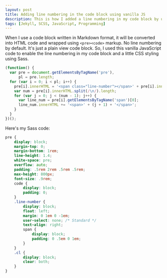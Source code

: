 ```yaml
---
layout: post
title: Adding line numbering in the code block using vanilla JS
description: This is how I added a line numbering in my code block by using a few lines of vanilla JavaScript and some SCSS for styling.
tags: [Jekyll, SCSS, JavaScript, Programming]
---
```


When I use a code block written in Markdown format, it will be converted into HTML code and wrapped using `<pre><code>` markup. No line numbering by default. It's just a plain view code block. So, I used this vanilla JavaScript code to enable the line numbering in my code block and a little CSS styling using Sass.

```js
(function() {
  var pre = document.getElementsByTagName('pre'),
      pl = pre.length;
  for (var i = 0; i < pl; i++) {
    pre[i].innerHTML = '<span class="line-number"></span>' + pre[i].innerHTML + '<span class="cl"></span>';
    var num = pre[i].innerHTML.split(/\n/).length;
    for (var j = 0; j < (num - 1); j++) {
      var line_num = pre[i].getElementsByTagName('span')[0];
      line_num.innerHTML += '<span>' + (j + 1) + '</span>';
    }
  }
})();
```

Here's my Sass code:

```scss
pre {
    display: block;
    margin-top: 0;
    margin-bottom: 1rem;
    line-height: 1.4;
    white-space: pre;
    overflow: auto;
    padding: .5rem 2rem .5rem .5rem;
    max-height: 800px;
    font-size: .9rem;
    code {
        display: block;
        padding: 0;
    }
    .line-number {
        display: block;
        float: left;
        margin: 0 1em 0 -1em;
        user-select: none; /* Standard */
        text-align: right;
        span {
            display: block;
            padding: 0 .5em 0 1em;
        }
    }
    .cl {
        display: block;
        clear: both;
    }
}
```